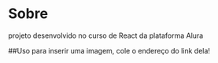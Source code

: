 # Sobre
projeto desenvolvido no curso de React da plataforma Alura

##Uso
para inserir uma imagem, cole o endereço do link dela!
